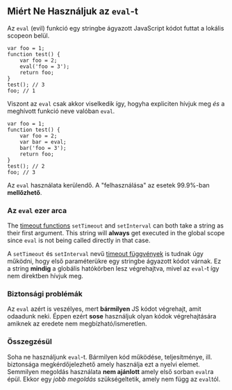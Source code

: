 ﻿## Miért Ne Használjuk az `eval`-t

Az `eval` (evil) funkció egy stringbe ágyazott JavaScript kódot futtat a 
lokális scopeon belül.

    var foo = 1;
    function test() {
        var foo = 2;
        eval('foo = 3');
        return foo;
    }
    test(); // 3
    foo; // 1
	
Viszont az `eval` csak akkor viselkedik így, hogyha expliciten hívjuk meg
*és* a meghívott funkció neve valóban `eval`.

    var foo = 1;
    function test() {
        var foo = 2;
        var bar = eval;
        bar('foo = 3');
        return foo;
    }
    test(); // 2
    foo; // 3

Az `eval` használata kerülendő. A "felhasználása" az esetek 99.9%-ban 
**mellőzhető**.
    
### Az `eval` ezer arca

The [timeout functions](#other.timeouts) `setTimeout` and `setInterval` can both 
take a string as their first argument. This string will **always** get executed 
in the global scope since `eval` is not being called directly in that case.

A `setTimeout` és `setInterval` nevű [timeout függvények](#other.timeouts) is
tudnak úgy működni, hogy első paraméterükre egy stringbe ágyazott kódot várnak.
Ez a string **mindig** a globális hatókörben lesz végrehajtva, mivel az `eval`-t
így nem direktben hívjuk meg.

### Biztonsági problémák

Az `eval` azért is veszélyes, mert **bármilyen** JS kódot végrehajt, amit odaadunk
neki. Éppen ezért **sose** használjuk olyan kódok végrehajtására amiknek az eredete
nem megbízható/ismeretlen.

### Összegzésül

Soha ne használjunk `eval`-t. Bármilyen kód működése, teljesítménye, ill. biztonsága
megkérdőjelezhető amely használja ezt a nyelvi elemet. Semmilyen megoldás
használata **nem ajánlott** amely első sorban `eval`ra épül. Ekkor egy *jobb
megoldás* szükségeltetik, amely nem függ az `eval`tól.